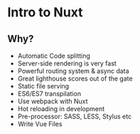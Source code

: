 # Intro to Nuxt


## Why?
* Automatic Code splitting
* Server-side rendering is very fast 
* Powerful routing system & async data
* Great lighthouse scores out of the gate
* Static file serving
* ES6/ES7 transpilation 
* Use webpack with Nuxt 
* Hot reloading in development 
* Pre-processor: SASS, LESS, Stylus etc
* Write Vue Files


